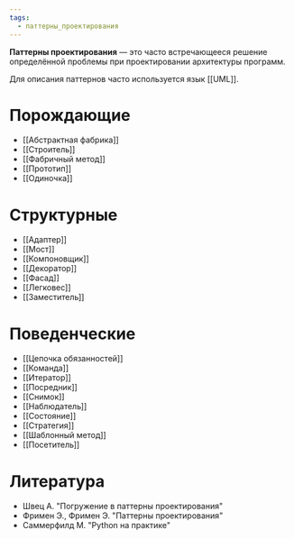 ```yaml
---
tags:
  - паттерны_проектирования
---
```

**Паттерны проектирования** — это часто встречающееся решение определённой проблемы при проектировании архитектуры программ.

Для описания паттернов часто используется язык [[UML]].
# Порождающие
- [[Абстрактная фабрика]]
- [[Строитель]]
- [[Фабричный метод]]
- [[Прототип]]
- [[Одиночка]]
# Структурные
- [[Адаптер]]
- [[Мост]]
- [[Компоновщик]]
- [[Декоратор]]
- [[Фасад]]
- [[Легковес]]
- [[Заместитель]]
# Поведенческие
- [[Цепочка обязанностей]]
- [[Команда]]
- [[Итератор]]
- [[Посредник]]
- [[Снимок]]
- [[Наблюдатель]]
- [[Состояние]]
- [[Стратегия]]
- [[Шаблонный метод]]
- [[Посетитель]]

# Литература
- Швец А. "Погружение в паттерны проектирования"
- Фримен Э., Фримен Э. "Паттерны проектирования"
- Саммерфилд М. "Python на практике"